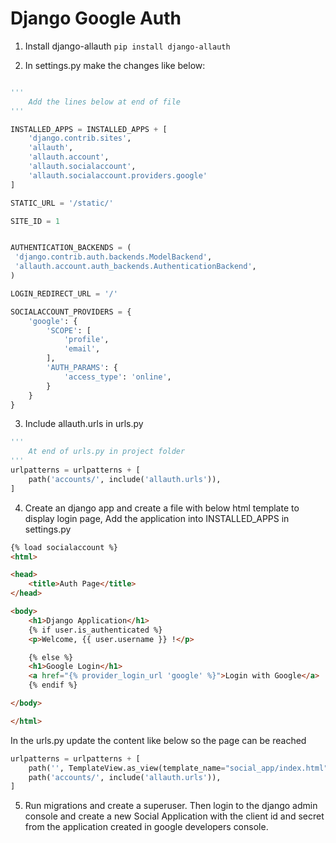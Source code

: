 # Django Google Auth

1. Install django-allauth `pip install django-allauth`

2. In settings.py make the changes like below:

```python

'''
    Add the lines below at end of file
'''

INSTALLED_APPS = INSTALLED_APPS + [
    'django.contrib.sites',
    'allauth',
    'allauth.account',
    'allauth.socialaccount',
    'allauth.socialaccount.providers.google'
]

STATIC_URL = '/static/'

SITE_ID = 1


AUTHENTICATION_BACKENDS = (
 'django.contrib.auth.backends.ModelBackend',
 'allauth.account.auth_backends.AuthenticationBackend',
)

LOGIN_REDIRECT_URL = '/'

SOCIALACCOUNT_PROVIDERS = {
    'google': {
        'SCOPE': [
            'profile',
            'email',
        ],
        'AUTH_PARAMS': {
            'access_type': 'online',
        }
    }
}
```


3. Include allauth.urls in urls.py

```python
'''
    At end of urls.py in project folder
'''
urlpatterns = urlpatterns + [
    path('accounts/', include('allauth.urls')),
]
```


4. Create an django app and create a file with below html template to display login page, Add the application into INSTALLED_APPS in settings.py


```html
{% load socialaccount %}
<html>

<head>
    <title>Auth Page</title>
</head>

<body>
    <h1>Django Application</h1>
    {% if user.is_authenticated %}
    <p>Welcome, {{ user.username }} !</p>

    {% else %}
    <h1>Google Login</h1>
    <a href="{% provider_login_url 'google' %}">Login with Google</a>
    {% endif %}

</body>

</html>
```

In the urls.py update the content like below so the page can be reached 

```python
urlpatterns = urlpatterns + [
    path('', TemplateView.as_view(template_name="social_app/index.html")),
    path('accounts/', include('allauth.urls')),
]

```

5. Run migrations and create a superuser. Then login to the django admin console and create a new Social Application with the client id and secret from the application created in google developers console.